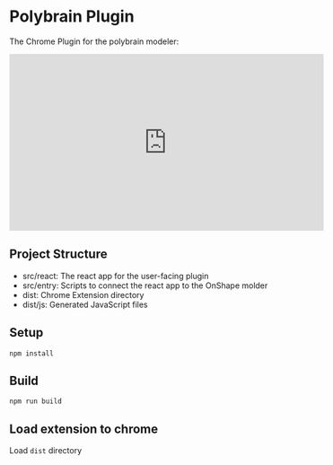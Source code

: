 # Polybrain Plugin

The Chrome Plugin for the polybrain modeler:

<iframe width="560" height="315" src="https://www.youtube.com/embed/pkFvQh476Wk?si=B6o1UnkYbcJxDTeM" title="YouTube video player" frameborder="0" allow="accelerometer; autoplay; clipboard-write; encrypted-media; gyroscope; picture-in-picture; web-share" referrerpolicy="strict-origin-when-cross-origin" allowfullscreen></iframe>

## Project Structure

* src/react: The react app for the user-facing plugin
* src/entry: Scripts to connect the react app to the OnShape molder
* dist: Chrome Extension directory
* dist/js: Generated JavaScript files

## Setup

```
npm install
```

## Build

```
npm run build
```

## Load extension to chrome

Load `dist` directory

